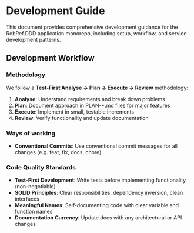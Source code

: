 # Development Guide

This document provides comprehensive development guidance for the RobRef.DDD application monorepo, including setup, workflow, and service development patterns.

## Development Workflow

### Methodology
We follow a **Test-First Analyse → Plan → Execute → Review** methodology:

1. **Analyse**: Understand requirements and break down problems
2. **Plan**: Document approach in PLAN-*.md files for major features
3. **Execute**: Implement in small, testable increments
4. **Review**: Verify functionality and update documentation

### Ways of working
- **Conventional Commits**: Use conventional commit messages for all changes (e.g. feat, fix, docs, chore)

### Code Quality Standards
- **Test-First Development**: Write tests before implementing functionality (non-negotiable)
- **SOLID Principles**: Clear responsibilities, dependency inversion, clean interfaces
- **Meaningful Names**: Self-documenting code with clear variable and function names
- **Documentation Currency**: Update docs with any architectural or API changes